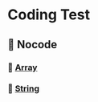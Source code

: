 # Coding Test
## 📕 Nocode
### 🔖 [Array](https://github.com/ChaejinE/Study/wiki/Array-%E2%80%90-Nocode)
### 🔖 [String](https://github.com/ChaejinE/Study/wiki/String-‐-NoCode)
